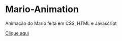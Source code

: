 # Mario-Animation
Animação do Mario feita em CSS, HTML e Javascript

<a href="https://jennibezarrias.github.io/Animation-Mario/mario/">Clique aqui</a>


